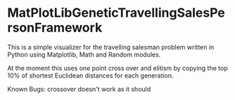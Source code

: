 # MatPlotLibGeneticTravellingSalesPersonFramework
This is a simple visualizer for the travelling salesman problem written in Python using Matplotlib, Math and Random modules.

At the moment this uses one point cross over and elitism by copying the top 10% of shortest Euclidean distances for each generation.

Known Bugs: crossover doesn't work as it should
